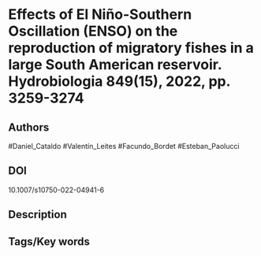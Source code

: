 # Effects of El Niño-Southern Oscillation (ENSO) on the reproduction of migratory fishes in a large South American reservoir. Hydrobiologia 849(15), 2022, pp. 3259-3274
## Authors
#Daniel_Cataldo #Valentín_Leites #Facundo_Bordet #Esteban_Paolucci 
## DOI
 10.1007/s10750-022-04941-6
## Description

## Tags/Key words
# 